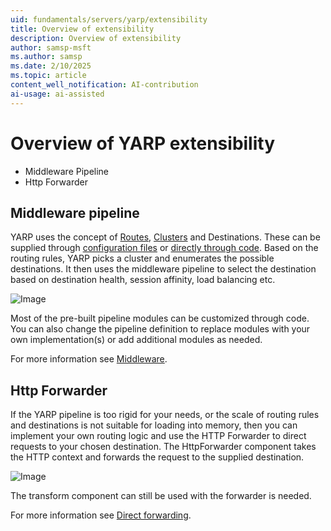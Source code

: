 ```yaml
---
uid: fundamentals/servers/yarp/extensibility
title: Overview of extensibility
description: Overview of extensibility
author: samsp-msft
ms.author: samsp
ms.date: 2/10/2025
ms.topic: article
content_well_notification: AI-contribution
ai-usage: ai-assisted
---
```


# Overview of YARP extensibility

* Middleware Pipeline
* Http Forwarder

## Middleware pipeline

YARP uses the concept of [Routes](config-files.md#routes), [Clusters](config-files.md#clusters) and Destinations. These can be supplied through [configuration files](config-files.md) or [directly through code](config-providers.md). Based on the routing rules, YARP picks a cluster and enumerates the possible destinations. It then uses the middleware pipeline to select the destination based on destination health, session affinity, load balancing etc.

![Image](https://github.com/user-attachments/assets/ff17a04f-0c3c-46c7-8ec2-a1ed3dbc948c)

Most of the pre-built pipeline modules can be customized through code. You can also change the pipeline definition to replace modules with your own implementation(s) or add additional modules as needed.

For more information see [Middleware](xref:fundamentals/servers/yarp/middleware).

## Http Forwarder

If the YARP pipeline is too rigid for your needs, or the scale of routing rules and destinations is not suitable for loading into memory, then you can implement your own routing logic and use the HTTP Forwarder to direct requests to your chosen destination. The HttpForwarder component takes the HTTP context and forwards the request to the supplied destination.

![Image](https://github.com/user-attachments/assets/1a060a7e-fa43-49a4-bfad-f95d7d35be63)

The transform component can still be used with the forwarder is needed.

For more information see [Direct forwarding](xref:fundamentals/servers/yarp/direct-forwarding).

